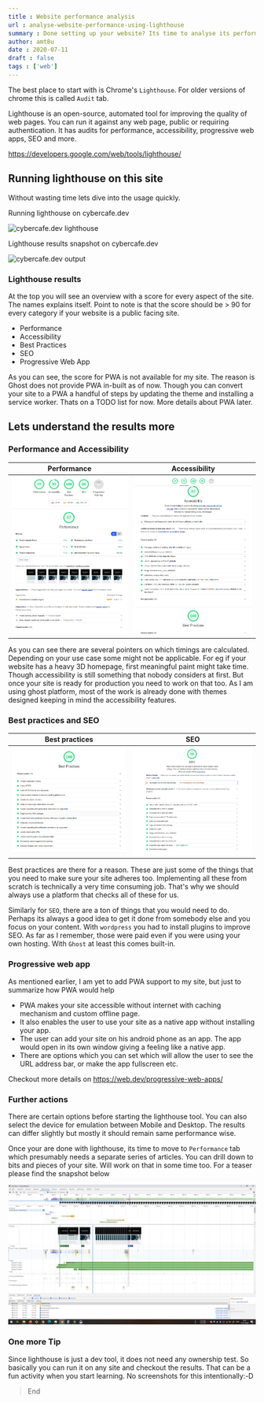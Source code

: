 ```yaml
---
title : Website performance analysis
url : analyse-website-performance-using-lighthouse
summary : Done setting up your website? Its time to analyse its performance. If you are a business, then probably you could afford an automation team which can build up various test scenarios. But what about if you are an independent blogger or can't afford to hire people to do performance testing on your website.
author: amt8u
date : 2020-07-11
draft : false
tags : ['web']
---
```


The best place to start with is Chrome's `Lighthouse`. For older versions of chrome this is called `Audit` tab.

Lighthouse is an open-source, automated tool for improving the quality of web pages. You can run it against any web page, public or requiring authentication. It has audits for performance, accessibility, progressive web apps, SEO and more.

https://developers.google.com/web/tools/lighthouse/

## Running lighthouse on this site
Without wasting time lets dive into the usage quickly.

Running lighthouse on cybercafe.dev

![cybercafe.dev lighthouse](images/cybercafe_105-382-1.gif)


Lighthouse results snapshot on cybercafe.dev

![cybercafe.dev output](images/cybercafe_lighthouse_output.gif)

### Lighthouse results

At the top you will see an overview with a score for every aspect of the site. The names explains itself. Point to note is that the score should be > 90 for every category if your website is a public facing site.
* Performance
* Accessibility
* Best Practices
* SEO
* Progressive Web App

As you can see, the score for PWA is not available for my site. The reason is Ghost does not provide PWA in-built as of now. Though you can convert your site to a PWA a handful of steps by updating the theme and installing a service worker. Thats on a TODO list for now. More details about PWA later.

## Lets understand the results more

### Performance and Accessibility

| Performance                         | Accessibility                       |
|-------------------------------------|-------------------------------------|
| ![](images/lighthouse_result_1.png) | ![](images/lighthouse_result_2.png) |


As you can see there are several pointers on which timings are calculated. Depending on your use case some might not be applicable. For eg if your website has a heavy 3D homepage, first meaningful paint might take time.
Though accessibility is still something that nobody considers at first. But once your site is ready for production you need to work on that too. As I am using ghost platform, most of the work is already done with themes designed keeping in mind the accessibility features.

### Best practices and SEO

| Best practices                      | SEO                                 |
|-------------------------------------|-------------------------------------|
| ![](images/lighthouse_result_3.png) | ![](images/lighthouse_result_4.png) |

Best practices are there for a reason. These are just some of the things that you need to make sure your site adheres too. Implementing all these from scratch is technically a very time consuming job. That's why we should always use a platform that checks all of these for us. 

Similarly for `SEO`, there are a ton of things that you would need to do. Perhaps its always a good idea to get it done from somebody else and you focus on your content. With `wordpress` you had to install plugins to improve SEO. As far as I remember, those were paid even if you were using your own hosting. With `Ghost` at least this comes built-in.

### Progressive web app

As mentioned earlier, I am yet to add PWA support to my site, but just to summarize how PWA would help

* PWA makes your site accessible without internet with caching mechanism and custom offline page.
* It also enables the user to use your site as a native app without installing your app. 
* The user can add your site on his android phone as an app. The app would open in its own window giving a feeling like a native app. 
* There are options which you can set which will allow the user to see the URL address bar, or make the app fullscreen etc.

[](images/lighthouse_result_5.png)

Checkout more details on https://web.dev/progressive-web-apps/

### Further actions

There are certain options before starting the lighthouse tool. You can also select the device for emulation between Mobile and Desktop. The results can differ slightly but mostly it should remain same performance wise.

Once your are done with lighthouse, its time to move to `Performance` tab which presumably needs a separate series of articles. You can drill down to bits and pieces of your site. Will work on that in some time too. For a teaser please find the snapshot below

![](images/performance.png)

### One more Tip
Since lighthouse is just a dev tool, it does not need any ownership test. So basically you can run it on any site and checkout the results. That can be a fun activity when you start learning. No screenshots for this intentionally:-D

> End



